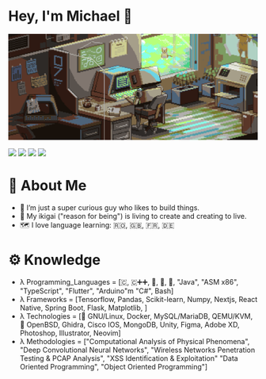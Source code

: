 # Hey, I'm Michael 👋
![](robot.gif)

[![](https://visitcount.itsvg.in/api?id=michaelradu&label=Profile%20Views&icon=3&pretty=false)](https://visitcount.itsvg.in)
[![](https://img.shields.io/badge/Substack-%23006f5c.svg?style=flat&logo=substack&logoColor=FF6719)](https://michaelradu.substack.com/)
[![](https://img.shields.io/badge/website-red?style=flat&logo=astro&logoColor=white)](https://michaelradu.netlify.app/)
[![](https://img.shields.io/github/followers/michaelradu?label=Follow%20Me&style=flat)](https://github.com/michaelradu)

# 🐼 About Me
- 🔭 I’m just a super curious guy who likes to build things.
- 🌱 My ikigai ("reason for being") is living to create and creating to live.
- 🗺️ I love language learning: 🇷🇴, 🇬🇧, 🇫🇷, 🇩🇪

# ⚙ Knowledge
- λ Programming_Languages = [🇨, 🇨➕➕, 🐍, 🦀, 🐹, "Java", "ASM x86", "TypeScript", "Flutter", "Arduino"m "C#", Bash]
- λ Frameworks = [Tensorflow, Pandas, Scikit-learn, Numpy, Nextjs, React Native, Spring Boot, Flask, Matplotlib, ]
- λ Technologies = [🐧 GNU/Linux, Docker, MySQL/MariaDB, QEMU/KVM, 🐡 OpenBSD, Ghidra, Cisco IOS, MongoDB, Unity, Figma, Adobe XD, Photoshop, Illustrator, Neovim]
- λ Methodologies = ["Computational Analysis of Physical Phenomena", "Deep Convolutional Neural Networks", "Wireless Networks Penetration Testing & PCAP Analysis", "XSS Identification & Exploitation" "Data Oriented Programming", "Object Oriented Programming"]
